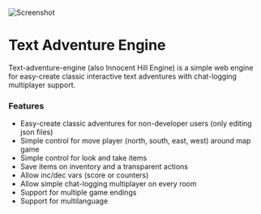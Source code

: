 ![Screenshot](https://raw.github.com/ManzDev/text-adventure-engine/master/docs/game.png)

# Text Adventure Engine

Text-adventure-engine (also Innocent Hill Engine) is a simple web engine for easy-create classic interactive text adventures with chat-logging multiplayer support.

### Features

- Easy-create classic adventures for non-developer users (only editing json files)
- Simple control for move player (north, south, east, west) around map game
- Simple control for look and take items
- Save items on inventory and a transparent actions
- Allow inc/dec vars (score or counters)
- Allow simple chat-logging multiplayer on every room
- Support for multiple game endings
- Support for multilanguage

